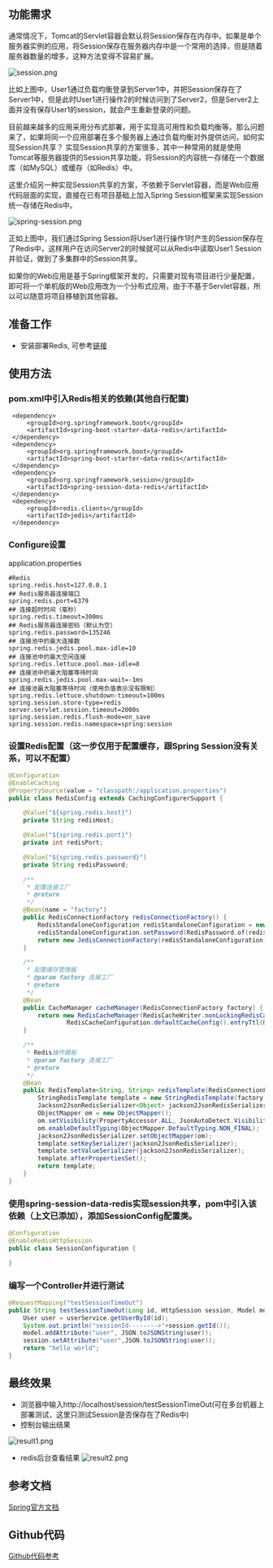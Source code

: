 ## 功能需求
通常情况下，Tomcat的Servlet容器会默认将Session保存在内存中。如果是单个服务器实例的应用，将Session保存在服务器内存中是一个常用的选择，但是随着服务器数量的增多，这种方法变得不容易扩展。

![session.png](https://github.com/guangxush/iTechHeart/blob/master/image/Redis/redis1.png)

比如上图中，User1通过负载均衡登录到Server1中，并把Session保存在了Server1中，但是此时User1进行操作2的时候访问到了Server2，但是Server2上面并没有保存User1的session，就会产生重新登录的问题。

目前越来越多的应用采用分布式部署，用于实现高可用性和负载均衡等。那么问题来了，如果将同一个应用部署在多个服务器上通过负载均衡对外提供访问，如何实现Session共享？
实现Session共享的方案很多，其中一种常用的就是使用Tomcat等服务器提供的Session共享功能，将Session的内容统一存储在一个数据库（如MySQL）或缓存（如Redis）中。

这里介绍另一种实现Session共享的方案，不依赖于Servlet容器，而是Web应用代码层面的实现，直接在已有项目基础上加入Spring Session框架来实现Session统一存储在Redis中。

![spring-session.png](https://github.com/guangxush/iTechHeart/blob/master/image/Redis/redis1.png)

正如上图中，我们通过Spring Session将User1进行操作1时产生的Session保存在了Redis中，这样用户在访问Server2的时候就可以从Redis中读取User1 Session并验证，做到了多集群中的Session共享。

如果你的Web应用是基于Spring框架开发的，只需要对现有项目进行少量配置，即可将一个单机版的Web应用改为一个分布式应用，由于不基于Servlet容器，所以可以随意将项目移植到其他容器。

## 准备工作
- 安装部署Redis, 可参考[链接](http://www.runoob.com/redis/redis-install.html)

## 使用方法
### pom.xml中引入Redis相关的依赖(其他自行配置)
```
 <dependency>
     <groupId>org.springframework.boot</groupId>
     <artifactId>spring-boot-starter-data-redis</artifactId>
 </dependency>
 <dependency>
     <groupId>org.springframework.boot</groupId>
     <artifactId>spring-boot-starter-data-redis</artifactId>
 </dependency>
 <dependency>
     <groupId>org.springframework.session</groupId>
     <artifactId>spring-session-data-redis</artifactId>
 </dependency>
 <dependency>
     <groupId>redis.clients</groupId>
     <artifactId>jedis</artifactId>
 </dependency>
```
### Configure设置
application.properties
```
#Redis
spring.redis.host=127.0.0.1
## Redis服务器连接端口
spring.redis.port=6379
## 连接超时时间（毫秒）
spring.redis.timeout=300ms
## Redis服务器连接密码（默认为空）
spring.redis.password=135246
## 连接池中的最大连接数
spring.redis.jedis.pool.max-idle=10
## 连接池中的最大空闲连接
spring.redis.lettuce.pool.max-idle=8
## 连接池中的最大阻塞等待时间
spring.redis.jedis.pool.max-wait=-1ms
## 连接池最大阻塞等待时间（使用负值表示没有限制）
spring.redis.lettuce.shutdown-timeout=100ms
spring.session.store-type=redis
server.servlet.session.timeout=2000s
spring.session.redis.flush-mode=on_save
spring.session.redis.namespace=spring:session
```
### 设置Redis配置（这一步仅用于配置缓存，跟Spring Session没有关系，可以不配置）
```java
@Configuration
@EnableCaching
@PropertySource(value = "classpath:/application.properties")
public class RedisConfig extends CachingConfigurerSupport {

    @Value("${spring.redis.host}")
    private String redisHost;

    @Value("${spring.redis.port}")
    private int redisPort;

    @Value("${spring.redis.password}")
    private String redisPassword;

    /**
     * 配置连接工厂
     * @return
     */
    @Bean(name = "factory")
    public RedisConnectionFactory redisConnectionFactory() {
        RedisStandaloneConfiguration redisStandaloneConfiguration = new RedisStandaloneConfiguration(redisHost, redisPort);
        redisStandaloneConfiguration.setPassword(RedisPassword.of(redisPassword));
        return new JedisConnectionFactory(redisStandaloneConfiguration);
    }

    /**
     * 配置缓存管理器
     * @param factory 连接工厂
     * @return
     */
    @Bean
    public CacheManager cacheManager(RedisConnectionFactory factory) {
        return new RedisCacheManager(RedisCacheWriter.nonLockingRedisCacheWriter(factory),
                RedisCacheConfiguration.defaultCacheConfig().entryTtl(Duration.ofMinutes(30)).disableCachingNullValues());
    }

    /**
     * Redis操作模板
     * @param factory 连接工厂
     * @return
     */
    @Bean
    public RedisTemplate<String, String> redisTemplate(RedisConnectionFactory factory) {
        StringRedisTemplate template = new StringRedisTemplate(factory);
        Jackson2JsonRedisSerializer<Object> jackson2JsonRedisSerializer = new Jackson2JsonRedisSerializer<>(Object.class);
        ObjectMapper om = new ObjectMapper();
        om.setVisibility(PropertyAccessor.ALL, JsonAutoDetect.Visibility.ANY);
        om.enableDefaultTyping(ObjectMapper.DefaultTyping.NON_FINAL);
        jackson2JsonRedisSerializer.setObjectMapper(om);
        template.setKeySerializer(jackson2JsonRedisSerializer);
        template.setValueSerializer(jackson2JsonRedisSerializer);
        template.afterPropertiesSet();
        return template;
    }
}
```
### 使用spring-session-data-redis实现session共享，pom中引入该依赖（上文已添加），添加SessionConfig配置类。

```java
@Configuration
@EnableRedisHttpSession
public class SessionConfiguration {

}
```

### 编写一个Controller并进行测试
```java
@RequestMapping("testSessionTimeOut")
public String testSessionTimeOut(Long id, HttpSession session, Model model){
    User user = userService.getUserById(id);
    System.out.println("sessionId-------->"+session.getId());
    model.addAttribute("user", JSON.toJSONString(user));
    session.setAttribute("user",JSON.toJSONString(user));
    return "hello world";
}
```

## 最终效果
- 浏览器中输入http://localhost/session/testSessionTimeOut(可在多台机器上部署测试，这里只测试Session是否保存在了Redis中)
- 控制台输出结果

![result1.png](https://github.com/guangxush/iTechHeart/blob/master/image/Redis/redis3.png)

- redis后台查看结果
![result2.png](https://github.com/guangxush/iTechHeart/blob/master/image/Redis/redis4.png)

## 参考文档
[Spring官方文档](https://docs.spring.io/spring-session/docs/current/reference/html5/guides/boot-redis.html#boot-sample)

## Github代码
[Github代码参考](https://github.com/guangxush/SpringBoot_Redis)
